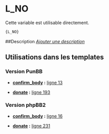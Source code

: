 # L_NO


Cette variable est utilisable directement.

```html
{L_NO}
```

##Description
[*Ajouter une description*](https://fa-tvars.appspot.com/var/L_NO)

## Utilisations dans les templates

### Version PunBB

* __[confirm_body](../tpl/var/punbb/confirm_body.md#readme) :__ [ligne 13](../tpl/src/punbb/confirm_body.tpl#L13)

* __[donate](../tpl/var/punbb/donate.md#readme) :__ [ligne 193](../tpl/src/punbb/donate.tpl#L193)

### Version phpBB2

* __[confirm_body](../tpl/var/subsilver/confirm_body.md#readme) :__ [ligne 16](../tpl/src/subsilver/confirm_body.tpl#L16)

* __[donate](../tpl/var/subsilver/donate.md#readme) :__ [ligne 231](../tpl/src/subsilver/donate.tpl#L231)